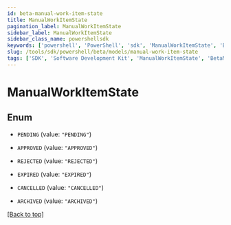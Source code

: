 ```yaml
---
id: beta-manual-work-item-state
title: ManualWorkItemState
pagination_label: ManualWorkItemState
sidebar_label: ManualWorkItemState
sidebar_class_name: powershellsdk
keywords: ['powershell', 'PowerShell', 'sdk', 'ManualWorkItemState', 'BetaManualWorkItemState'] 
slug: /tools/sdk/powershell/beta/models/manual-work-item-state
tags: ['SDK', 'Software Development Kit', 'ManualWorkItemState', 'BetaManualWorkItemState']
---
```



# ManualWorkItemState

## Enum


* `PENDING` (value: `"PENDING"`)

* `APPROVED` (value: `"APPROVED"`)

* `REJECTED` (value: `"REJECTED"`)

* `EXPIRED` (value: `"EXPIRED"`)

* `CANCELLED` (value: `"CANCELLED"`)

* `ARCHIVED` (value: `"ARCHIVED"`)


[[Back to top]](#) 

